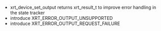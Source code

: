 - xrt_device_set_output returns xrt_result_t to improve error handling in the state tracker
- introduce XRT_ERROR_OUTPUT_UNSUPPORTED
- introduce XRT_ERROR_OUTPUT_REQUEST_FAILURE
